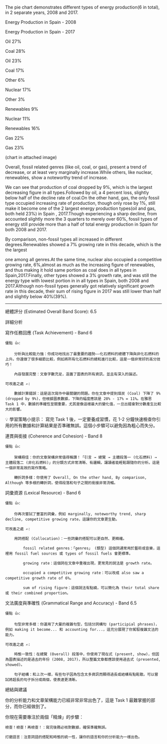 The pie chart demonstrates different types of energy production(6  in total), in 2 separate years, 2008 and 2017.


Energy Production in Spain - 2008

Energy Production in Spain - 2017

Oil 27%

Coal 28%

Oil 23%

Coal 17%

Other 6%

Nuclear 17%

Other 3%

Renewables 9%

Nuclear 11%

Renewables 16%

Gas 22%

Gas 23%


(chart in attached image)


Overall, fossil related genres (like oil, coal, or gas), present a trend of decrease, or at least very marginally increase.While others, like nuclear, renewables, show a noteworthy  trend of increase.


We can see that production of coal dropped by 9%, which is the largest decreasing figure in all types.Followed by oil, a 4 percent loss, slightly below half of the decline rate of coal.On the other hand, gas, the only fossil type occupied increasing rate of production, though only rose by 1%, still make it become one of the 2 largest energy  production types(oil and gas, both held 23%) in Spain , 2017.Though experiencing a sharp decline, from accounted slightly more the 3 quarters to merely over 60%, fossil types of energy still provide more than a half of total energy production in Spain for both 2008 and 2017.


By comparison, non-fossil types all increased in different degrees.Renewables showed a 7% growing rate in this decade, which is the the largest 

one among all genres.At the same time, nuclear also occupied a competitive growing rate, 6%,almost as much as the increasing figure of renewables, and thus making it hold same portion as coal does in all types in  Spain,2017.Finally, other types showed a 3% growth rate, and was still the energy type with lowest portion in in all types in  Spain, both 2008 and 2017.Although non-fossil types generally got relatively significant growth rate in this decade, their sum of rising figure in 2017 was still lower than half and slightly below 40%(39%). 

___
總體評分 (Estimated Overall Band Score): 6.5

詳細分析

寫作任務回應 (Task Achievement) - Band 6

    優點 👍:

        分析與比較能力強：你成功地找出了最重要的趨勢——化石燃料的總體下降與非化石燃料的上升。你還做了很多細節比較，例如將所有化石燃料的總和進行比較，這是一個非常好的高分技巧！

        內容發展完整：文章字數充足，涵蓋了圖表的所有資訊，並且有深入的論述。

    可改進之處 ✍️:

        數據計算錯誤：這是這次寫作中最關鍵的問題。你在文章中提到煤炭 (Coal) 下降了 9% (dropped by 9%)，但根據圖表數據，下降的幅度應該是 28% - 17% = 11%。在雅思 Task 1 中，數據的準確性至關重要，尤其是像這樣最大的變化值，一旦出錯會對分數產生比較大的影響。

💡 學習策略小提示： 寫完 Task 1 後，一定要養成習慣，花 1-2 分鐘快速檢查你引用的所有數據和計算結果是否準確無誤。這個小步驟可以避免因為粗心而失分。

連貫與銜接 (Coherence and Cohesion) - Band 8

    優點 👍:

        架構極佳：你的文章架構非常值得稱讚！「引言 → 總覽 → 主體段落一 (化石燃料) → 主體段落二 (非化石燃料)」的分類方式非常清晰、有邏輯，讓讀者能輕鬆跟隨你的分析。這是一個非常高效的寫作策略。

        轉折詞多樣：你使用了 Overall, On the other hand, By comparison, Although 等多樣的轉折詞，使得段落和句子之間的銜接非常流暢。

詞彙資源 (Lexical Resource) - Band 6

    優點 👍:

        你再次嘗試了豐富的詞彙，例如 marginally, noteworthy trend, sharp decline, competitive growing rate，這讓你的文章更生動。

    可改進之處 ✍️:

        用詞搭配 (Collocation)：一些詞彙的搭配可以更自然、更精確。

            fossil related genres：「genres」 (類型) 這個詞通常用於藝術或音樂，這裡用 fossil fuel sources 或 types of fossil fuels 會更標準。

            growing rate：這個詞在文章中重複出現，更常見的說法是 growth rate。

            occupied a competitive growing rate：可以改成 also saw a competitive growth rate of 6%。

            sum of rising figure：這個說法有點繞，可以簡化為 their total share 或 their combined proportion。

文法廣度與準確性 (Grammatical Range and Accuracy) - Band 6.5

    優點 👍:

        句型非常多樣：你運用了大量的複雜句型，包括分詞構句 (participial phrases)，例如 making it become... 和 accounting for...，這充分展現了你駕馭複雜文法的能力。

    可改進之處 ✍️:

        時態一致性：在總覽 (Overall) 段落中，你使用了現在式 (present, show)，但因為圖表描述的是過去的年份 (2008, 2017)，所以整篇文章都應該使用過去式 (presented, showed)。

        句子結構：和上次一樣，有些句子因為包含太多資訊而顯得過長或結構有點鬆散。可以嘗試將超長的句子拆分成兩個，使表達更清晰。

總結與建議

你的分析能力和文章架構能力已經非常非常出色了，這是 Task 1 最難掌握的部分，而你已經做到了。

你現在需要專注於兩個「精煉」的步驟：

    檢查！檢查！再檢查！：寫完後務必核對數據，確保準確無誤。

    打磨語言：注意詞語的搭配和時態的統一性，讓你的語言和你的分析能力一樣出色。